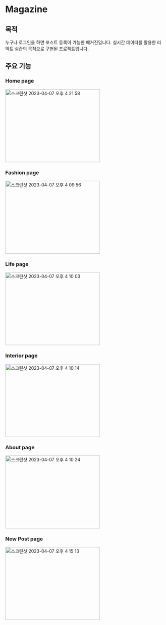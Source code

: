 # Magazine

## 목적

누구나 로그인을 하면 포스트 등록이 가능한 메거진입니다. 실시간 데이터를 활용한 리액트 실습의 목적으로 구현된 프로젝트입니다.

## 주요 기능

### Home page

<img width="300" height="230" alt="스크린샷 2023-04-07 오후 4 21 58" src="https://user-images.githubusercontent.com/92011224/230562232-2ec50381-ea88-456f-b1ba-3ae8dc9ced3e.png">

### Fashion page

<img width="300" height="230" alt="스크린샷 2023-04-07 오후 4 09 56" src="https://user-images.githubusercontent.com/92011224/230561720-e66524f2-5781-4013-afef-7d0d88586871.png">

### Life page

<img width="300" height="230" alt="스크린샷 2023-04-07 오후 4 10 03" src="https://user-images.githubusercontent.com/92011224/230561738-857a825c-f3cc-4ea2-9fe4-4dad06f24701.png">

### Interior page

<img width="300" height="230" alt="스크린샷 2023-04-07 오후 4 10 14" src="https://user-images.githubusercontent.com/92011224/230561743-e7b6a6ff-0c87-42b3-980c-5b6b543abee2.png">

### About page

<img width="300" height="230" alt="스크린샷 2023-04-07 오후 4 10 24" src="https://user-images.githubusercontent.com/92011224/230561750-8989fecb-d0a0-4bad-b5fc-6690e4e5ae75.png">

### New Post page

<img width="300" height="230"  alt="스크린샷 2023-04-07 오후 4 15 13" src="https://user-images.githubusercontent.com/92011224/230561762-a430bc70-82cc-47be-b03a-1d140034c3ec.png">
